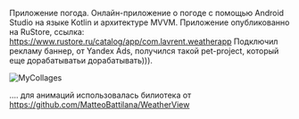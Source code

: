 Приложение погода.
Онлайн-приложение о погоде с помощью Android Studio на языке Kotlin и архитектуре MVVM.
Приложение опубликованно на RuStore, 
ссылка: https://www.rustore.ru/catalog/app/com.lavrent.weatherapp
Подключил рекламу баннер, от Yandex Ads, получился такой pet-project, который еще дорабатыватьи дорабатывать))).

![MyCollages](https://github.com/gipnozhard/WeatherApp/assets/71705375/f100b7f4-bde2-4360-81c7-37b9d461620d)

....
для анимаций использовалась билиотека от https://github.com/MatteoBattilana/WeatherView
